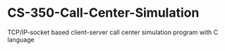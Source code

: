 # CS-350-Call-Center-Simulation
TCP/IP-socket based client-server call center simulation program with C language
